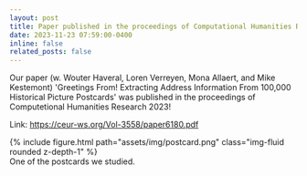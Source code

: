 ```yaml
---
layout: post
title: Paper published in the proceedings of Computational Humanities Research 2023
date: 2023-11-23 07:59:00-0400
inline: false
related_posts: false
---
```


Our paper (w. Wouter Haveral, Loren Verreyen, Mona Allaert, and Mike Kestemont) 'Greetings From! Extracting Address Information From 100,000 Historical Picture Postcards' was published in the proceedings of Computetional Humanities Research 2023!

Link: https://ceur-ws.org/Vol-3558/paper6180.pdf


<div class="row mt-3">
    <div class="col-sm mt-3 mt-md-0">
        {% include figure.html path="assets/img/postcard.png" class="img-fluid rounded z-depth-1" %}
    </div>
</div>
<div class="caption">
   One of the postcards we studied. 
</div>
